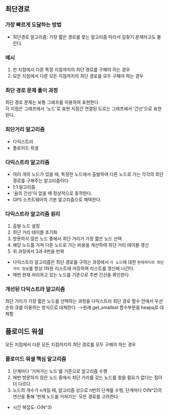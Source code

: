 ## 최단경로

### 가장 빠르게 도달하는 방법

- 최단경로 알고리즘: 가장 짧은 경로를 찾는 알고리즘
  따라서 길찾기 문제라고도 불린다.

### 예시

1. 한 지점에서 다른 특정 지점까지의 최단 경로를 구해야 하는 경우
2. 모든 지점에서 다른 모든 지점까지의 최단 경로를 모두 구해야 하는 경우

### 최단 경로 문제 풀이 과정

최단 경로 문제는 보통 그래프를 이용하여 표현한다. \
각 지점은 그래프에서 '노드'로 표현
지점간 연결된 도로는 그래프에서 '간선'으로 표현된다.

### 최단거리 알고리즘

- 다익스트라
- 플로이드 워셜

### 다익스트라 알고리즘

- 여러 개의 노드가 있을 때, 특정한 노드에서 출발하여 다른 노드로 가는 각각의 최단 경로를 구해주는 알고리즘이다.
- 1:1 알고리즘
- '음의 간선'이 없을 때 정상적으로 동작한다.
- GPS 소프트웨어의 기본 알고리즘으로 채택한다.

### 다익스트라 알고리즘 원리

1. 출발 노드 설정
2. 최단 거리 테이블 초기화
3. 방문하지 않은 노드 중에서 최단 거리가 가장 짧은 노드 선택
4. 해당 노드를 거쳐 다른 노드로 가는 비용을 게산하여 최단 거리 테이블 갱신
5. 위 과정에서 3과 4번을 반복

- 다익스트라 알고리즘은 최단 경로를 구하는 과정에서 `각 노드`에 대한 `현재까지의 최단 거리 정보`를 항상 1차원 리스트에 저장하며 리스트를 갱신해 나간다.
- 매번 현재 처리하고 있는 노드를 기준으로 주변 간선을 확인한다.

### 개선된 다익스트라 알고리즘

최단 거리가 가장 짧은 노드를 선택하는 과정을 다익스트라 최단 경로 함수 안에서 우선순위 큐를 이용하는 방식으로 대체한다. ->원래 get_smallest 함수부분을 heapq로 대체함

## 플로이드 워셜

모든 지점에서 다른 모든 지점까지의 최단 경로를 모두 구해야 하는 경우

### 플로이드 워셜 핵심 알고리즘

1. 단계마다 '거쳐가는 노드'를 기준으로 알고리즘 수행
2. 매번 방문하지 않은 노드 중에서 최단 거리를 갖는 노드를 찾을 필요가 없다는 점이 더 다르다.
3. 노드의 개수가 n개일 때, 알고리즘 상으로 n번의 단계를 수행, 단계마다 O(N^2)의 연산을 통해 '현재 노드를 거쳐가는' 모든 경로를 고려한다.

- 시간 복잡도: O(N^3)
